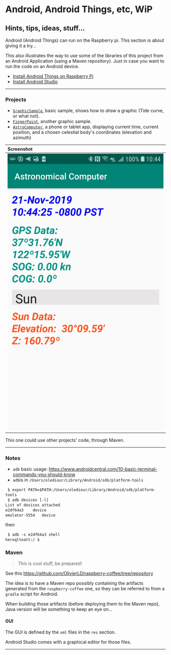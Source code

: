 # Android, Android Things, etc, WiP
## Hints, tips, ideas, stuff...

Android (Android Things) can run on the Raspberry pi.
This section is about giving it a try...

This also illustrates the way to use some of the libraries of this project
from an Android Application (using a Maven repository).
Just in case you want to run the code on an Android device.

- [Install Android Things on Raspberry Pi](https://developer.android.com/things/hardware/raspberrypi)
- [Install Android Studio](https://developer.android.com/studio/install)

---
### Projects
- [`GraphicSample`](./GraphicSample), basic sample, shows how to _draw_ a graphic (Tide curve, or what not).
- [`FingerPaint`](.FingerPaint), another graphic sample.
- [`AstroComputer`](./AstroComputer), a phone or tablet app, displaying current time, current position, and a chosen celestial body's coordinates (elevation and azimuth)

| Screenshot |
|:-----------|
| ![Astro](./Screenshot_Astro_Computer.jpg) |

This one could use other projects' code, through Maven.

---

### Notes
- `adb` basic usage: <https://www.androidcentral.com/10-basic-terminal-commands-you-should-know>
- `adb`is in `/Users/olediour/Library/Android/sdk/platform-tools`

```
 $ export PATH=$PATH:/Users/olediour/Library/Android/sdk/platform-tools
 $ adb devices [-l]
List of devices attached
e2df64a3	device
emulator-5554	device
```
then
```
 $ adb -s e2df64a3 shell
heroqlteatt:/ $
```

### Maven
> *This* is cool stuff, be prepared!

See this <https://github.com/OlivierLD/raspberry-coffee/tree/repository>

The idea is to have a Maven repo possibly containing the artifacts generated from the `raspberry-coffee` one,
so they can be referred to from a `gradle` script for Android.

When building those artifacts (before deploying them to the Maven repo), Java version will be something to keep an eye on...

#### GUI
The GUI is defined by the `xml` files in the `res` section.

Android Studio comes with a graphical editor for those files.

---
